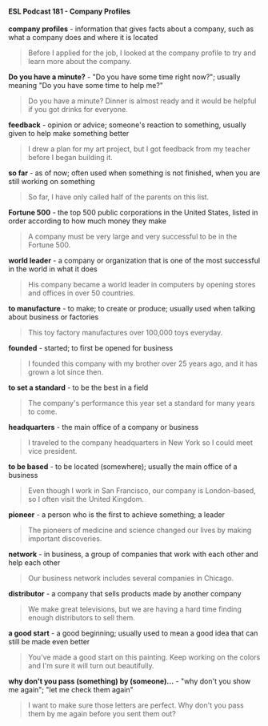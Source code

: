 #### ESL Podcast 181 - Company Profiles

**company profiles** - information that gives facts about a company, such as what
a company does and where it is located

> Before I applied for the job, I looked at the company profile to try and learn
more about the company.

**Do you have a minute?** - "Do you have some time right now?"; usually meaning
"Do you have some time to help me?"

> Do you have a minute? Dinner is almost ready and it would be helpful if you got
drinks for everyone.

**feedback** - opinion or advice; someone's reaction to something, usually given to
help make something better

> I drew a plan for my art project, but I got feedback from my teacher before I
began building it.

**so far** - as of now; often used when something is not finished, when you are still
working on something

> So far, I have only called half of the parents on this list.

**Fortune 500** - the top 500 public corporations in the United States, listed in
order according to how much money they make

> A company must be very large and very successful to be in the Fortune 500.

**world leader** - a company or organization that is one of the most successful in
the world in what it does

> His company became a world leader in computers by opening stores and
offices in over 50 countries.

**to manufacture** - to make; to create or produce; usually used when talking
about business or factories

> This toy factory manufactures over 100,000 toys everyday.

**founded** - started; to first be opened for business

> I founded this company with my brother over 25 years ago, and it has grown a
lot since then.

**to set a standard** - to be the best in a field

> The company's performance this year set a standard for many years to come.

**headquarters** - the main office of a company or business

> I traveled to the company headquarters in New York so I could meet vice
president.

**to be based** - to be located (somewhere); usually the main office of a business

> Even though I work in San Francisco, our company is London-based, so I often
visit the United Kingdom.

**pioneer** - a person who is the first to achieve something; a leader

> The pioneers of medicine and science changed our lives by making important
discoveries.

**network** - in business, a group of companies that work with each other and help
each other

> Our business network includes several companies in Chicago.

**distributor** - a company that sells products made by another company

> We make great televisions, but we are having a hard time finding enough
distributors to sell them.

**a good start** - a good beginning; usually used to mean a good idea that can still
be made even better

> You've made a good start on this painting. Keep working on the colors and I'm
sure it will turn out beautifully.

**why don't you pass (something) by (someone)...** - "why don't you show me
again"; "let me check them again"

> I want to make sure those letters are perfect. Why don't you pass them by me
again before you sent them out?

